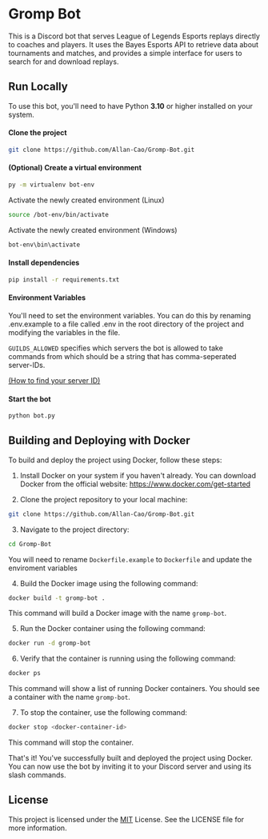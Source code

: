 
# Gromp Bot

This is a Discord bot that serves League of Legends Esports replays directly to coaches and players. It uses the Bayes Esports API to retrieve data about tournaments and matches, and provides a simple interface for users to search for and download replays.

## Run Locally

To use this bot, you'll need to have Python **3.10** or higher installed on your system.

#### Clone the project

```bash
git clone https://github.com/Allan-Cao/Gromp-Bot.git
```

#### (Optional) Create a virtual environment

```bash
py -m virtualenv bot-env
```
Activate the newly created environment (Linux)
```bash
source /bot-env/bin/activate
```
Activate the newly created environment (Windows)
```bash
bot-env\bin\activate
```

#### Install dependencies

```bash
pip install -r requirements.txt
```


#### Environment Variables

You'll need to set the environment variables. You can do this by renaming .env.example to a file called .env in the root directory of the project and modifying the variables in the file.

`GUILDS_ALLOWED` specifies which servers the bot is allowed to take commands from which should be a string that has comma-seperated server-IDs.

[(How to find your server ID)](https://support.discord.com/hc/en-us/articles/206346498-Where-can-I-find-my-User-Server-Message-ID-#:~:text=Obtaining%20Server%20IDs%20%2D%20Mobile%20App,ID%20to%20get%20the%20ID.)

#### Start the bot

```bash
python bot.py
```


## Building and Deploying with Docker

To build and deploy the project using Docker, follow these steps:

1. Install Docker on your system if you haven't already. You can download Docker from the official website: https://www.docker.com/get-started

2. Clone the project repository to your local machine:
```bash
git clone https://github.com/Allan-Cao/Gromp-Bot.git
```

3. Navigate to the project directory:
```bash
cd Gromp-Bot
```
You will need to rename `Dockerfile.example` to `Dockerfile` and update the enviroment variables

4. Build the Docker image using the following command:
```bash
docker build -t gromp-bot .
```
This command will build a Docker image with the name `gromp-bot`.

5. Run the Docker container using the following command:
```bash
docker run -d gromp-bot
```

6. Verify that the container is running using the following command:
```bash
docker ps
```

This command will show a list of running Docker containers. You should see a container with the name `gromp-bot`.

7. To stop the container, use the following command:
```bash
docker stop <docker-container-id>
```

This command will stop the container.

That's it! You've successfully built and deployed the project using Docker. You can now use the bot by inviting it to your Discord server and using its slash commands.
## License

This project is licensed under the [MIT](https://choosealicense.com/licenses/mit/) License. See the LICENSE file for more information.